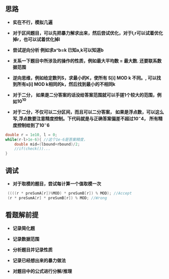 ## 思路

* **实在不行，模拟几遍**

* **对于区间题目，可以先把暴力解求出来，然后尝试优化，对于l,r可以试着优化掉r，也可以试着优化掉l**

* **尝试逆向分析 例如求a^b=k 已知a,k可以知道b**

* **关系一下题目中所涉及的操作的性质，例如最大平均数 = 最大数. 还要联系数据范围**

* **逆向思维，例如给定数列S，求最小的K，使所有 S[i]​ MOD k 不同。, 可以找到所有s[i] MOD k相同的k，然后找到最小的不相同k**

* **对于二分， 如果是二分答案的话没给答案范围就可以手搓1个较大的范围，例如$10^{10}$**

* **对于二分，不仅可以二分区间，而且可以二分答案， 如果是浮点数，可以这么写,浮点数要注意精度控制。下代码就是与正确答案偏差不超过$10^-4$， 所有精度控制给到了$10^-6$**

```cpp
double r = 1e10, l = 0;
while(r-l>1e-6){ //这个1e-6是答案精度，
	double mid=(lbound+rbound)/2;
	//if(check())...
}
```

## 调试

* **对于取模的题目，尝试每计算一个值取模一次**

```cpp
 ((((r * preSumA[r])%MOD) * preSumB[r]) % MOD); //Accept
 (r * preSumA[r] * preSumB[r]) % MOD; //Wrong
```

## 看题解前提

* **记录简化题**

* **记录数据范围**

* **分析题目并记录性质**

* **记录已经想出来的暴力做法**

* **对题目中的公式进行分解/推理**